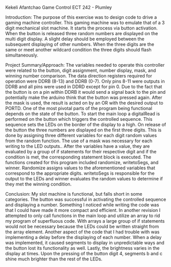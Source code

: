 Kekeli Afantchao
Game Control
ECT 242 - Plumley

Introduction: The purpose of this exercise was to design code to drive a gaming machine controller. This gaming machine was to emulate that of a 3 digit mechanical slot machine. It starts the process via button activation. When the button is released three random numbers are displayed on the multi digit display. A slight delay should be employed between the subsequent displaying of other numbers. When the three digits are the same or meet another wildcard condition the three digits should flash simultaneously.

Project Summary/Approach: The variables needed to operate this controller were related to the button, digit assignment, number display, mask, and winning number comparison. The data direction registers required for operation were DDRB (8-13) and DDRB (0-7). Only pins 8-11 were outputs in DDRB and all pins were used in DDRD except for pin 0. Due to the fact that the button is on a pin within DDRB it would send a signal back to the pin and potentially make the arduino think that the button was pressed again. After the mask is used, the result is acted on by an OR with the desired output to PORTD. One of the most pivotal parts of the program being functional depends on the state of the button. To start the main loop a digitalRead is performed on the button which triggers the controlled sequence. This sequence sets the LEDs on the border of the display to a high. On release of the button the three numbers are displayed on the first three digits. This is done by assigning three different variables for each digit random values from the random function. The use of a mask was necessary for each writing to the LED outputs.. After the variables have a value, they are evaluated by a group of if statements for their respective digit and if the condition is met, the corresponding statement block is executed. The functions created for this program included randomize, writetoSegs, and winner. Randomize assigns values to the aforementioned variables that correspond to the appropriate digits. writetoSegs is responsible for the output to the LEDs and winner evaluates the random values to determine if they met the winning condition.

Conclusion: My slot machine is functional, but falls short in some categories. The button was successful in activating the controlled sequence and displaying a number. Something I noticed while writing the code was that I could have made it more compact and efficient. In another revision I attempted to only call functions in the main loop and utilize an array to rid my program of superfluous code. With arrays a large group of if statements would not be necessary because the LEDs could be written straight from the array element. Another aspect of the code that I had trouble with was implementing a delay before the displaying of each number. When a delay was implemented, it caused segments to display in unpredictable ways and the button lost its functionality as well. Lastly, the brightness varies in the display at times. Upon the pressing of the button digit 4, segments b and c shine much brighter than the rest of the LEDs.
